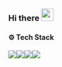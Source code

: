 ### Hi there <img src="https://github.com/souvikguria98/souvikguria98/blob/master/Hi.gif" width="25"></h2>

<!-- <img align="right" alt="GIF" src="https://raw.githubusercontent.com/devSouvik/devSouvik/master/gif3.gif" width="500"/> -->


#### ⚙️ Tech Stack

<img src="https://img.shields.io/badge/Node.js-339933?style=for-the-badge&logo=nodedotjs&logoColor=white" /><img src="https://img.shields.io/badge/TypeScript-007ACC?style=for-the-badge&logo=typescript&logoColor=white" /><img src="https://img.shields.io/badge/Python-FFD43B?style=for-the-badge&logo=python&logoColor=blue" /><img src="https://img.shields.io/badge/C%23-239120?style=for-the-badge&logo=c-sharp&logoColor=white" />


